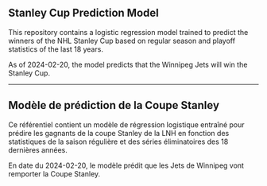 ## Stanley Cup Prediction Model

This repository contains a logistic regression model trained to predict the winners of the NHL Stanley Cup based on regular season and playoff statistics of the last 18 years.

As of 2024-02-20, the model predicts that the Winnipeg Jets will win the Stanley Cup.

---

## Modèle de prédiction de la Coupe Stanley

Ce référentiel contient un modèle de régression logistique entraîné pour prédire les gagnants de la coupe Stanley de la LNH en fonction des statistiques de la saison régulière et des séries éliminatoires des 18 dernières années.

En date du 2024-02-20, le modèle prédit que les Jets de Winnipeg vont remporter la Coupe Stanley.
